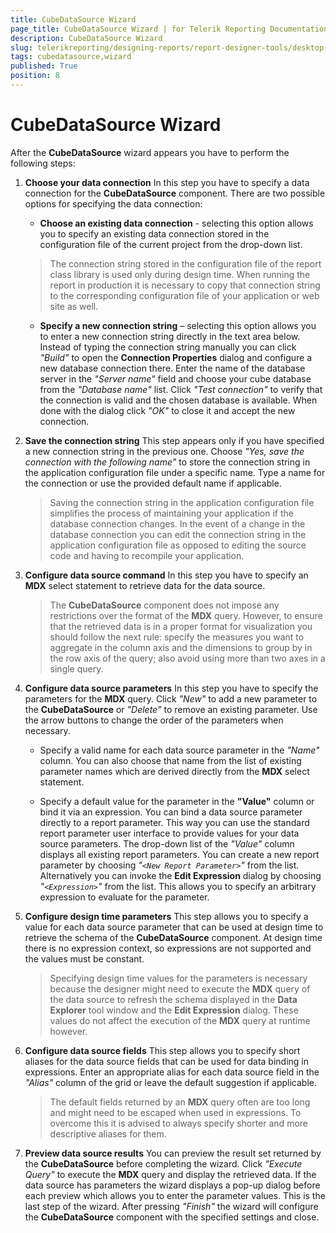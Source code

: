 ```yaml
---
title: CubeDataSource Wizard
page_title: CubeDataSource Wizard | for Telerik Reporting Documentation
description: CubeDataSource Wizard
slug: telerikreporting/designing-reports/report-designer-tools/desktop-designers/tools/data-source-wizards/cubedatasource-wizard
tags: cubedatasource,wizard
published: True
position: 8
---
```


# CubeDataSource Wizard



After the __CubeDataSource__ wizard appears you have to perform the following steps:       

1. __Choose your data connection__ In this step you have to specify a data connection for the __CubeDataSource__             component. There are two possible options for specifying the data connection:             

   + __Choose an existing data connection__ - selecting this option allows                   you to specify an existing data connection stored in the configuration file of the current                   project from the drop-down list.                 

   >The connection string stored in the configuration file of the report class library is                     used only during design time. When running the report in production it is necessary to                     copy that connection string to the corresponding configuration file of your application                     or web site as well.                   

   + __Specify a new connection string__ – selecting this option allows you                   to enter a new connection string directly in the text area below.                 Instead of typing the connection string manually you can click *"Build"*  to open the __Connection Properties__ dialog and                   configure a new database connection there.                 Enter the name of the database server in the *"Server name"*                    field and choose your cube database from the *"Database name"*                    list. Click *"Test connection"*  to verify that the connection                   is valid and the chosen database is available. When done with the dialog click *"OK"*  to close it and accept the new connection.                 

1. __Save the connection string__ This step appears only if you have specified a new connection string in the previous one. Choose               *"Yes, save the connection with the following name"*  to store the               connection string in the application configuration file under a specific name. Type a name for               the connection or use the provided default name if applicable.             

   >Saving the connection string in the application configuration file simplifies the process of                 maintaining your application if the database connection changes. In the event of a change in                 the database connection you can edit the connection string in the application configuration                 file as opposed to editing the source code and having to recompile your application.               

1. __Configure data source command__ In this step you have to specify an __MDX__ select statement to retrieve               data for the data source.             

   >The  __CubeDataSource__ component does not impose any restrictions over the                 format of the  __MDX__ query. However, to ensure that the retrieved data is                 in a proper format for visualization you should follow the next rule: specify the measures you                 want to aggregate in the column axis and the dimensions to group by in the row axis of the query;                 also avoid using more than two axes in a single query.               

1. __Configure data source parameters__ In this step you have to specify the parameters for the __MDX__ query. Click               *"New"*  to add a new parameter to the __CubeDataSource__             or *"Delete"*  to remove an existing parameter. Use the arrow buttons               to change the order of the parameters when necessary.             

   + Specify a valid name for each data source parameter in the *"Name"*                    column. You can also choose that name from the list of existing parameter names which are                   derived directly from the __MDX__ select statement.                 

   + Specify a default value for the parameter in the __"Value"__ column                   or bind it via an expression.                 You can bind a data source parameter directly to a report parameter. This way you can use the standard               report parameter user interface to provide values for your data source parameters. The drop-down list               of the *"Value"*  column displays all existing report parameters. You can               create a new report parameter by choosing *"```<New Report Parameter>```"*                from the list. Alternatively you can invoke the __Edit Expression__ dialog by               choosing *"```<Expression>```"*  from the list. This allows you to specify               an arbitrary expression to evaluate for the parameter.             

1. __Configure design time parameters__ This step allows you to specify a value for each data source parameter that can be used at design               time to retrieve the schema of the __CubeDataSource__ component. At design time there is no expression context, so expressions are not supported and the values must be constant.             

   >Specifying design time values for the parameters is necessary because the designer might need                 to execute the  __MDX__ query of the data source to refresh the schema                 displayed in the  __Data Explorer__ tool window and the  __Edit Expression__ dialog. These values do not affect the execution of the  __MDX__ query at runtime however.               

1. __Configure data source fields__ This step allows you to specify short aliases for the data source fields that can be used for data               binding in expressions. Enter an appropriate alias for each data source field in the *"Alias"*  column of the grid or leave the default suggestion if applicable.             

   >The default fields returned by an  __MDX__ query often are too long and                 might need to be escaped when used in expressions. To overcome this it is advised to always                 specify shorter and more descriptive aliases for them.               

1. __Preview data source results__ You can preview the result set returned by the __CubeDataSource__ before               completing the wizard. Click *"Execute Query"*  to execute the               __MDX__ query and display the retrieved data.             If the data source has parameters the wizard displays a pop-up dialog before each preview which               allows you to enter the parameter values.             This is the last step of the wizard. After pressing *"Finish"*  the               wizard will configure the __CubeDataSource__ component with the specified               settings and close.

